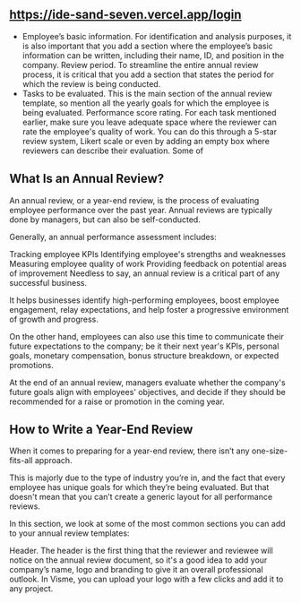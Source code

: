 ## https://ide-sand-seven.vercel.app/login

- Employee’s basic information. For identification and analysis purposes, it is also important that you add a section where the employee’s basic information can be written, including their name, ID, and position in the company.
  Review period. To streamline the entire annual review process, it is critical that you add a section that states the period for which the review is being conducted.
- Tasks to be evaluated. This is the main section of the annual review template, so mention all the yearly goals for which the employee is being evaluated.
  Performance score rating. For each task mentioned earlier, make sure you leave adequate space where the reviewer can rate the employee's quality of work. You can do this through a 5-star review system, Likert scale or even by adding an empty box where reviewers can describe their evaluation. Some of

## What Is an Annual Review?

An annual review, or a year-end review, is the process of evaluating employee performance over the past year. Annual reviews are typically done by managers, but can also be self-conducted.

Generally, an annual performance assessment includes:

Tracking employee KPIs
Identifying employee's strengths and weaknesses
Measuring employee quality of work
Providing feedback on potential areas of improvement
Needless to say, an annual review is a critical part of any successful business.

It helps businesses identify high-performing employees, boost employee engagement, relay expectations, and help foster a progressive environment of growth and progress.

On the other hand, employees can also use this time to communicate their future expectations to the company; be it their next year's KPIs, personal goals, monetary compensation, bonus structure breakdown, or expected promotions.

At the end of an annual review, managers evaluate whether the company's future goals align with employees' objectives, and decide if they should be recommended for a raise or promotion in the coming year.

## How to Write a Year-End Review

When it comes to preparing for a year-end review, there isn’t any one-size-fits-all approach.

This is majorly due to the type of industry you’re in, and the fact that every employee has unique goals for which they’re being evaluated. But that doesn't mean that you can’t create a generic layout for all performance reviews.

In this section, we look at some of the most common sections you can add to your annual review templates:

Header. The header is the first thing that the reviewer and reviewee will notice on the annual review document, so it's a good idea to add your company’s name, logo and branding to give it an overall professional outlook. In Visme, you can upload your logo with a few clicks and add it to any project.
